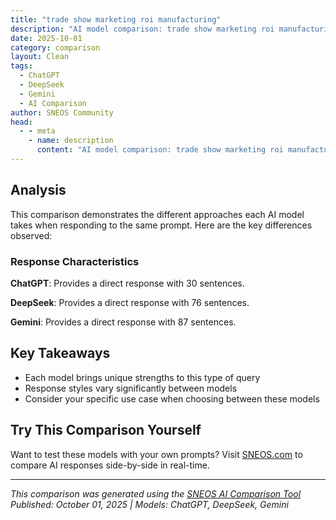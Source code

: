 ```yaml
---
title: "trade show marketing roi manufacturing"
description: "AI model comparison: trade show marketing roi manufacturing..."
date: 2025-10-01
category: comparison
layout: Clean
tags:
  - ChatGPT
  - DeepSeek
  - Gemini
  - AI Comparison
author: SNEOS Community
head:
  - - meta
    - name: description
      content: "AI model comparison: trade show marketing roi manufacturing..."
---
```


<ChatComparison
  title="trade show marketing roi manufacturing"
  prompt="trade show marketing roi manufacturing"
  :responses='{"ChatGPT": "Trade show marketing ROI (Return on Investment) in the manufacturing sector involves measuring the effectiveness and profitability of participating in trade shows. Trade shows are key platforms for manufacturers to showcase products, network with potential clients, and generate leads.\n\nHere are some steps and tips to measure and improve trade show marketing ROI for manufacturing companies:\n\n### 1. Define Clear Objectives\n- Generate qualified leads\n- Build brand awareness\n- Launch new products\n- Meet existing customers\n- Gather market intelligence\n\n### 2. Track Key Metrics\n- **Leads Generated:** Number of qualified leads collected during the event.\n- **Lead Conversion Rate:** Percentage of leads converted to customers post-event.\n- **Sales Revenue:** Direct sales attributed to trade show leads.\n- **Cost per Lead:** Total trade show cost divided by the number of leads.\n- **Customer Acquisition Cost:** Cost to acquire a customer from the trade show.\n- **Booth Traffic:** Number of visitors to the booth.\n- **Engagement:** Number of demos, meetings, or interactions.\n- **Brand Exposure:** Estimated impressions or media coverage.\n\n### 3. Calculate ROI\nROI can be calculated using the formula:\n\n\\[\nROI = \\frac{\\text{Net Profit from Trade Show}}{\\text{Total Investment in Trade Show}} \\times 100\n\\]\n\nWhere:\n\n- Net Profit = Revenue from trade show leads \u2013 Trade show costs\n- Trade show costs include booth rental, travel, marketing materials, staff time, giveaways, etc.\n\n### 4. Use Technology\n- **Lead Retrieval Systems:** Scan badges to collect lead data electronically.\n- **CRM Integration:** Import trade show leads directly into your CRM for tracking follow-up and sales.\n- **Analytics Tools:** Use tools to track digital campaigns associated with the trade show.\n\n### 5. Follow-up Strategy\n- Ensure timely and personalized follow-up within days after the event.\n- Use email campaigns, phone calls, or meetings to nurture leads and convert them into customers.\n\n### 6. Optimize Future Participation\n- Review ROI and metrics after the show.\n- Identify what worked and what didn\u2019t.\n- Adjust booth design, messaging, target audience, and follow-up tactics for better results.\n\n### Additional Tips for Manufacturing Companies\n- Highlight product demos and hands-on experiences to showcase capabilities.\n- Use case studies and success stories to build credibility.\n- Train booth staff thoroughly on both technical details and sales skills.\n- Network actively and attend seminars/workshops to gather market intelligence.\n\n---\n\nIf you want, I can help you create a more detailed ROI tracking template or provide strategies tailored to a specific manufacturing industry segment.", "DeepSeek": "Of course. This is a critical topic for manufacturers, where marketing budgets are often scrutinized heavily. Here\u2019s a comprehensive guide to understanding, measuring, and improving Trade Show Marketing ROI for a manufacturing company.\n\n### The Unique Challenge for Manufacturers\n\nFor a B2C company, ROI might be direct sales on the floor. For manufacturers, the sales cycle is long, complex, and involves high-value capital equipment or multi-year component contracts. Therefore, your ROI calculation must be more sophisticated than just \u0022sales at the show.\u0022\n\n**The Goal of a Manufacturing Trade Show is rarely an immediate sale.** It\u0027s about:\n* Generating high-quality, sales-ready leads.\n* Building brand awareness and industry authority.\n* Launching new products or technologies.\n* Strengthening relationships with existing distributors, partners, and key clients.\n* Conducting competitive intelligence.\n\n---\n\n### How to Calculate Trade Show ROI for Manufacturing\n\nThe classic ROI formula is:\n\n**ROI = (Net Return on Investment / Cost of Investment) x 100**\n\nLet\u0027s break this down for a manufacturing context.\n\n#### Step 1: Calculate Your Total Investment (Cost)\n\nThis must include *every* cost associated with the show:\n* **Exhibit Space:** The cost of the booth space itself.\n* **Booth Design \u0026 Build:** Custom fabrication, rental, graphics, lighting.\n* **Shipping \u0026 Logistics:** Freight to and from the show, drayage (material handling), storage.\n* **Travel \u0026 Accommodations:** Flights, hotels, meals, taxis for all staff.\n* **Staff Time:** Calculate the cost of having your sales engineers, product managers, and executives at the show (salary, benefits, and opportunity cost).\n* **Promotions \u0026 Marketing:** Pre-show mailers, advertising, sponsored content, giveaways, customer hospitality events.\n* **Show Services:** Electricity, internet, cleaning, furniture rental.\n\n**Example Total Investment:** $75,000\n\n#### Step 2: Quantify Your Returns (Net Return)\n\nThis is the harder part. You must assign a monetary value to your outcomes.\n\n**1. Lead Generation (The Most Common Metric)**\n* **Track Leads Meticulously:** Use a QR code system, badge scanner, or a dedicated CRM form to capture every lead.\n* **Qualify Leads Immediately:** Use a simple system like:\n * **Hot Lead:** Requests a quote or an in-person demo post-show. (High Value)\n * **Warm Lead:** Engaged deeply with a product, has a need within 12 months. (Medium Value)\n * **Cold Lead:** General inquiry, student, competitor. (Low Value)\n* **Assign a Dollar Value:** Work with your sales team to determine the average value of a lead that converts to a sale.\n * *Example: If your average deal size is $50,000 and your lead-to-customer conversion rate is 10%, then the value of a single lead is $5,000 ($50,000 x 0.10).*\n * If you capture 10 \u0022Hot Leads,\u0022 their potential value is 10 x $5,000 = **$50,000**.\n\n**2. Actual Sales Attributed to the Show**\n* Track deals closed within your typical sales cycle (e.g., 6-18 months) that originated from a show lead.\n* **Example:** You close 3 deals from show leads with a total contract value of $300,000.\n\n**3. Strengthening Existing Customer Relationships**\n* A retained customer is more valuable than a new one. Calculate the value of a renewed contract or an upsell that was finalized or strongly influenced at the show.\n* **Example:** You secured a $100,000 upgrade order from an existing client you met at your hospitality suite.\n\n**4. PR \u0026 Brand Value**\n* Calculate the Advertising Value Equivalency (AVE) of any media mentions or features that resulted from the show.\n* While softer, this has value. Did you win a \u0022Best New Product\u0022 award? That\u0027s a tangible asset.\n\n#### Putting It All Together: An ROI Calculation\n\nLet\u0027s assume:\n* **Total Investment:** $75,000\n* **Returns:**\n * Sales from New Leads: $300,000 (3 deals closed)\n * Value of Qualified Leads: $50,000 (10 hot leads not yet closed)\n * Upsell from Existing Client: $100,000\n\n* **Total Gross Return:** $300,000 \u002B $50,000 \u002B $100,000 = $450,000\n* **Net Return:** $450,000 - $75,000 = $375,000\n\n* **ROI Calculation:** ($375,000 / $75,000) x 100 = **500%**\n\nThis shows a strong return, but remember, the $50,000 in lead value is potential, not yet realized.\n\n---\n\n### Key Performance Indicators (KPIs) Beyond Straight ROI\n\nTo get the full picture, also track these metrics:\n\n* **Cost Per Lead:** Total Investment / Number of Leads.\n* **Lead-to-Sale Conversion Rate:** Percentage of show leads that become customers.\n* **Booth Traffic Quality:** Not just volume, but the percentage of visitors who are actual decision-makers (Engineers, VPs, Purchasing Managers).\n* **Engagement Rate:** How many meaningful conversations did your team have?\n* **Customer Meeting Goal:** Did you achieve your target number of meetings with key accounts?\n\n---\n\n### How to Drastically Improve Your Trade Show ROI\n\n**1. Pre-Show Marketing is Non-Negotiable**\n* **Email Blasts:** Send targeted invites to your database with a link to schedule a meeting at your booth.\n* **Social Media:** Use the event hashtag, tease product demos, and post \u0022Visit us at Booth #XXX\u0022 graphics.\n* **Personal Outreach:** Have your sales team personally call their top 10 accounts to set up booth appointments.\n\n**2. Your Booth is a Conversation Starter, Not a Brochure Stand**\n* **Demonstrate, Don\u0027t Just Display:** If you make a machine, have it running. Show it solving a real problem. If you make a component, show it in a working assembly or with an interactive digital twin.\n* **Focus on Benefits:** Your graphics should lead with the customer\u0027s pain point and your solution (e.g., \u0022Reduce Downtime by 30%\u0022 vs. \u0022High-Performance Actuator\u0022).\n* **Create a Theater:** Schedule live demos or presentations to draw a crowd.\n\n**3. Staff is Everything**\n* **Train Your Booth Staff:** They should be sales engineers, not just order-takers. Train them on open-ended questions: \u0022What\u0027s your biggest production challenge?\u0022\n* **Set Clear Goals:** \u0022Each of you is responsible for collecting 20 qualified leads per day.\u0022\n* **The 10-Foot Rule:** Anyone who comes within 10 feet of your booth should be greeted with a smile and eye contact.\n\n**4. Post-Show Follow-Up: Where ROI is Won or Lost**\n* **The 24-Hour Rule:** The first follow-up (a \u0022great to meet you\u0022 email) must happen within 24 hours.\n* **Lead Nurturing:** Hot leads get a call from a salesperson within 48 hours. Warm leads enter a targeted nurture campaign with case studies and technical specs.\n* **Measure \u0026 Refine:** Track your follow-up conversion rates to improve your process for the next show.\n\n### Conclusion\n\nFor a manufacturer, trade show ROI is a blend of hard numbers and strategic value. By shifting the focus from immediate sales to **qualified lead generation and relationship building**, and by implementing a rigorous system to track and measure these efforts, you can confidently prove the value of your trade show investment and continuously improve your results.", "Gemini": "## Trade Show Marketing ROI for Manufacturing: A Comprehensive Guide\n\nTrade shows can be a significant investment for manufacturing companies. Calculating and maximizing the Return on Investment (ROI) is crucial to justifying the expense and proving the effectiveness of your trade show participation. Here\u0027s a breakdown of how to approach trade show ROI in the manufacturing sector:\n\n**1. Defining Your Objectives \u0026 Key Performance Indicators (KPIs):**\n\nBefore you even book a booth, define clear, measurable objectives. These will form the basis for your ROI calculation. Examples include:\n\n* **Lead Generation:** Number of qualified leads gathered (consider different lead levels - cold, warm, hot).\n* **Brand Awareness:** Measured through booth traffic, social media mentions, and post-show surveys.\n* **Sales:** Direct sales at the show, sales generated from leads within a defined timeframe (e.g., 6-12 months).\n* **Relationship Building:** Number of meetings with key customers, distributors, or partners.\n* **Product Launches:** Media coverage, customer feedback, and pre-orders generated.\n* **Market Research:** Gathering competitive intelligence and understanding customer needs.\n* **Image Enhancement:** Positioning your company as a leader in the industry.\n* **Employee Engagement:** Providing staff with training and development opportunities.\n\n**Key Performance Indicators (KPIs) to track:**\n\n* **Booth Traffic:** Total number of visitors to your booth.\n* **Lead Generation Cost:** Total trade show cost divided by the number of leads generated.\n* **Lead Conversion Rate:** Percentage of leads that convert into opportunities and ultimately, customers.\n* **Sales Revenue:** Total revenue generated from leads originating from the trade show.\n* **Customer Acquisition Cost (CAC):** Total marketing cost (including the trade show) divided by the number of new customers acquired.\n* **Customer Lifetime Value (CLTV):** Predict the total revenue a customer will generate during their relationship with your company.\n* **Media Mentions:** Number of times your company is mentioned in press releases or media coverage related to the show.\n* **Social Media Engagement:** Number of likes, shares, and comments on your social media posts related to the show.\n* **Brand Awareness Metrics:** Pre- and post-show surveys to measure brand recognition and perception.\n\n**2. Calculating Your Investment (Total Trade Show Costs):**\n\nThis is more than just the booth fee. Be meticulous and include everything:\n\n* **Booth Space:** Cost of the booth rental, including square footage.\n* **Booth Design \u0026 Construction:** Costs for booth design, build, installation, and dismantling.\n* **Shipping \u0026 Logistics:** Transportation of booth materials, equipment, and products.\n* **Travel \u0026 Accommodation:** Flights, hotels, meals, and transportation for your team.\n* **Staffing Costs:** Salaries, overtime, and per diems for your booth staff.\n* **Marketing Materials:** Printing costs for brochures, flyers, banners, and promotional items.\n* **Giveaways \u0026 Promotional Products:** Cost of any items given away at the booth.\n* **Pre-Show Marketing:** Email campaigns, advertising, and social media promotion.\n* **On-Site Expenses:** Internet access, electricity, cleaning services, and other on-site fees.\n* **Post-Show Follow-Up:** Costs associated with nurturing leads and following up after the show (e.g., email marketing, sales calls).\n* **Software \u0026 Tools:** CRM updates, lead capture software, and analytics platforms.\n* **Management Overhead:** Time spent planning, organizing, and managing the trade show. Allocate a percentage of relevant employees\u0027 salaries.\n\n**3. Measuring the Returns:**\n\nThis is where tracking and diligent follow-up are crucial.\n\n* **Lead Tracking \u0026 Scoring:** Implement a system for tracking leads generated at the show. Assign a score to each lead based on its potential value and likelihood of conversion. Use your CRM to manage and nurture these leads.\n* **Sales Attribution:** Identify which sales opportunities originated from the trade show. This might involve asking new customers how they heard about your company or tracking leads that entered your sales pipeline after the event.\n* **Customer Lifetime Value (CLTV):** Estimate the CLTV of customers acquired through the trade show. This provides a more comprehensive view of the long-term value of your investment.\n* **Surveys \u0026 Feedback:** Send out post-show surveys to attendees to gather feedback on your booth, products, and services.\n* **Website Analytics:** Track website traffic and conversions from visitors who attended the trade show. Use UTM parameters in your marketing materials to identify visitors who came to your website specifically because of the show.\n* **Media Coverage Analysis:** Monitor media coverage related to the trade show and assess the impact on your brand awareness.\n\n**4. Calculating the ROI:**\n\nThere are different ways to calculate ROI, but here\u0027s a common formula:\n\n**ROI = ((Total Revenue Generated - Total Trade Show Costs) / Total Trade Show Costs) x 100**\n\n**Example:**\n\n* Total Trade Show Costs: $50,000\n* Total Revenue Generated from Trade Show Leads (within 1 year): $150,000\n\n**ROI = (($150,000 - $50,000) / $50,000) x 100 = 200%**\n\n**Interpretation:** For every dollar spent on the trade show, the company generated $2 in profit.\n\n**Important Considerations for Manufacturing ROI:**\n\n* **Long Sales Cycles:** Manufacturing often involves long sales cycles. Be patient and track leads for a longer period (e.g., 12-24 months) to get a more accurate picture of ROI.\n* **Complex Products \u0026 Services:** Manufacturing companies often sell complex products and services that require significant technical expertise. Ensure your booth staff is well-trained and knowledgeable to effectively answer questions and qualify leads.\n* **Relationship-Driven Sales:** Building relationships is crucial in the manufacturing industry. Focus on creating opportunities for networking and building rapport with potential customers.\n* **Industry-Specific Metrics:** Consider incorporating industry-specific metrics into your ROI calculation, such as the number of new distributors signed or the number of RFQs (Requests for Quotation) received.\n* **Qualitative Benefits:** Don\u0027t overlook the qualitative benefits of trade shows, such as brand awareness, competitor analysis, and employee morale. While difficult to quantify, these benefits can contribute significantly to your overall marketing strategy.\n\n**5. Strategies to Improve Trade Show ROI in Manufacturing:**\n\n* **Pre-Show Promotion:** Aggressively promote your presence at the show through email marketing, social media, and industry publications. Offer incentives to encourage attendees to visit your booth.\n* **Booth Design \u0026 Engagement:** Create a visually appealing and interactive booth that attracts attention and encourages engagement. Demonstrate your products and services through live demos, videos, and interactive displays.\n* **Lead Capture \u0026 Qualification:** Use a lead capture system (e.g., lead retrieval scanners, CRM integration) to efficiently collect lead information. Train your booth staff to qualify leads and prioritize follow-up efforts.\n* **Post-Show Follow-Up:** Develop a comprehensive follow-up plan to nurture leads and convert them into customers. Personalize your communication and tailor your message to each lead\u0027s specific needs.\n* **Track \u0026 Analyze Results:** Continuously track and analyze your trade show performance. Identify what worked well and what could be improved for future events.\n* **Strategic Show Selection:** Carefully evaluate potential trade shows based on your target audience, industry relevance, and past performance. Don\u0027t just attend every show \u2013 focus on the ones that offer the best ROI potential.\n* **Training Your Team:** Invest in pre-show training for your booth staff. Ensure they are knowledgeable about your products, services, and target audience. Teach them effective lead generation and qualification techniques.\n\n**In summary, calculating and improving trade show ROI in manufacturing requires careful planning, meticulous tracking, and a strong commitment to follow-up. By defining clear objectives, accurately measuring costs and returns, and continuously optimizing your trade show strategy, you can maximize the value of your investment and achieve your marketing goals.**\n"}' 
  published-date="19:29"
/>

## Analysis

This comparison demonstrates the different approaches each AI model takes when responding to the same prompt. Here are the key differences observed:

### Response Characteristics

**ChatGPT**: Provides a direct response with 30 sentences. 

**DeepSeek**: Provides a direct response with 76 sentences. 

**Gemini**: Provides a direct response with 87 sentences. 

## Key Takeaways

- Each model brings unique strengths to this type of query
- Response styles vary significantly between models
- Consider your specific use case when choosing between these models

## Try This Comparison Yourself

Want to test these models with your own prompts? Visit [SNEOS.com](https://sneos.com) to compare AI responses side-by-side in real-time.

---

*This comparison was generated using the [SNEOS AI Comparison Tool](https://sneos.com)*
*Published: October 01, 2025 | Models: ChatGPT, DeepSeek, Gemini*
